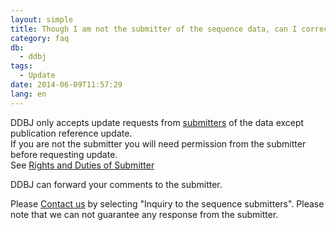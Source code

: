 ```yaml
---
layout: simple
title: Though I am not the submitter of the sequence data, can I correct the data?
category: faq
db:
  - ddbj
tags: 
  - Update
date: 2014-06-09T11:57:29
lang: en
---
```


DDBJ only accepts update requests from [submitters](/ddbj/submission-e.html#submitter) of the data except publication reference update.    
If you are not the submitter you will need permission from the submitter before requesting update.    
See [Rights and Duties of Submitter](/ddbj/submission-e.html#right)

DDBJ can forward your comments to the submitter. 

Please [Contact us](https://forms.gle/7g2YCoBjqvbBBW9V8) by selecting "Inquiry to the sequence submitters". 
Please note that we can not guarantee any response from the submitter.    
